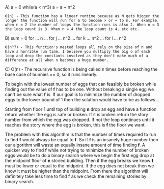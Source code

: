 A) 
    a = 0
    while(a < n^3)
        a = a + n^2

    O(n) - This function has a linear runtime because as N gets bigger the longer the function will run for a to become > or = to n. For example, when n = 2 the number of loops the function runs is also 2. When n = 3 the loop count is 3. When n = 4 the loop count is 4, etc etc. 

B) sum =  0
    for ... n
    ...
    for j ... n^2
    ...
    for k ... n^2
    ...
    for l ... n^2

    O(n^7) - This function's nested loops all rely on the size of n and have a horrible run time. I believe you multiply the big o of each loop and drop the constants involved as they don't make much of a difference at all when n becomes a huge number. 


C) O(n) - The recursive function is being called n times before reaching the base case of bunnies == 0, so it runs linearly.


To begin with the lowest number of eggs that can feasibly be broken while finding out the value of __f__ has to be one. Without breaking a single egg we can't be sure what __f__ is. If our goal is to minimize the number of dropped eggs to the lower bound of 1 then the solution would have to be as follows...

Starting from floor 1 until top of building __n__ drop an egg and have a function return whether the egg is safe or broken. If it is broken return the story number from which the egg was dropped. If not the loop continues until it reaches the story where the egg is broken, this is __f__ the floor we want.

The problem with this algorithm is that the number of times required to run to find __f__ would always be equal to __f__. So if __f__ is an insanely huge number then our algorithm will waste an equally insane amount of time finding __f__. A quicker way to find __f__ while not trying to minimize the number of broken eggs would be to do a binary search where we begin the first egg drop at the midpoint floor of __n__ storied building. Then if the egg breaks we know __f__ must be lower or equal to the midpoint. If the egg does not break then we know it must be higher than the midpoint. From there the algorithm will definitely take less time to find __f__ as we check the remaining stories by binary search.
